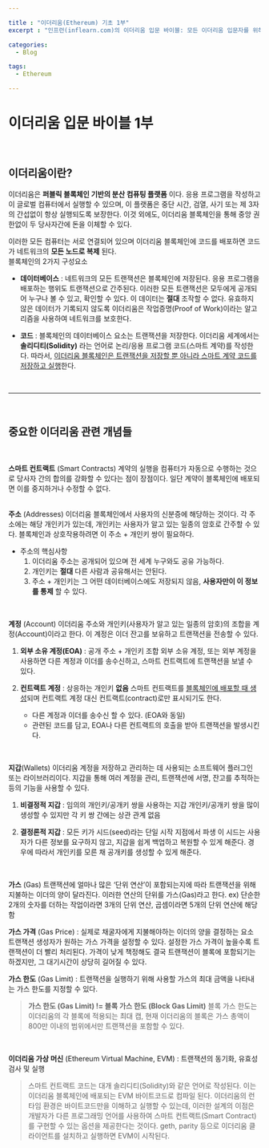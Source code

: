 ```yaml
---

title : "이더리움(Ethereum) 기초 1부"
excerpt : "인프런(inflearn.com)의 이더리움 입문 바이블: 모든 이더리움 입문자를 위하여를 수강하며 정리한 내용 1부. 이더리움이란 무엇인가? 그리고 중요한 이더리움 관련 개념들에 관해 다룬 포스팅"

categories:
  - Blog

tags:
  - Ethereum

---
```


이더리움 입문 바이블     1부
===================

<br>

이더리움이란?
------------

이더리움은 **퍼블릭 블록체인 기반의 분산 컴퓨팅 플랫폼** 이다.
응용 프로그램을 작성하고 이 글로벌 컴퓨터에서 실행할 수 있으며, 이 플랫폼은 중단 시간, 검열, 사기 또는 제 3자의 간섭없이 항상 실행되도록 보장한다. 이것 외에도, 이더리움 블록체인을 통해 중앙 권한없이 두 당사자간에 돈을 이체할 수 있다.

이러한 모든 컴퓨터는 서로 연결되어 있으며 이더리움 블록체인에 코드를 배포하면 코드가 네트워크의 **모든 노드로 복제** 된다.
<br>
 블록체인의 2가지 구성요소
  - **데이터베이스** : 네트워크의 모든 트랜잭션은 블록체인에 저장된다. 응용 프로그램을 배포하는 행위도 트랜잭션으로 간주된다. 이러한 모든 트랜잭션은 모두에게 공개되어 누구나 볼 수 있고, 확인할 수 있다. 이 데이터는 **절대** 조작할 수 없다. 유효하지 않은 데이터가 기록되지 않도록 이더리움은 작업증명(Proof of Work)이라는 알고리즘을 사용하여 네트워크를 보호한다.

  - **코드** : 블록체인의 데이터베이스 요소는 트랜잭션을 저장한다. 이더리움 세계에서는 **솔리디티(Solidity)** 라는 언어로 논리/응용 프로그램 코드(스마트 계약)를 작성한다. 따라서, <u>이더리움 블록체인은 트랜잭션을 저장할 뿐 아니라 스마트 계약 코드를 저장하고 실행</u>한다.

<br>

***
<br>

중요한 이더리움 관련 개념들
------------------------
<br>

**스마트 컨트랙트** (Smart Contracts)
계약의 실행을 컴퓨터가 자동으로 수행하는 것으로 당사자 간의 합의를 강화할 수 있다는 점이 장점이다. 일단 계약이 블록체인에 배포되면 이를 중지하거나 수정할 수 없다.  
<br>

**주소** (Addresses)
이더리움 블록체인에서 사용자의 신분증에 해당하는 것이다. 각 주소에는 해당 개인키가 있는데, 개인키는 사용자가 알고 있는 일종의 암호로 간주할 수 있다. 블록체인과 상호작용하려면 이 주소 + 개인키 쌍이 필요하다.  

- 주소의 핵심사항
  1. 이더리움 주소는 공개되어 있으며 전 세계 누구와도 공유 가능하다.
  2. 개인키는 **절대** 다른 사람과 공유해서는 안된다.
  3. 주소 + 개인키는 그 어떤 데이터베이스에도 저장되지 않음, **사용자만이 이 정보를 통제** 할 수 있다.

<br>

**계정** (Account)
이더리움 주소와 개인키(사용자가 알고 있는 일종의 암호)의 조합을 계정(Account)이라고 한다. 이 계정은 이더 잔고를 보유하고 트랜잭션을 전송할 수 있다.
1. **외부 소유 계정(EOA)** : 공개 주소 + 개인키 조합
외부 소유 계정, 또는 외부 계정을 사용하면 다른 계정과 이더를 송수신하고, 스마트 컨트랙트에 트랜잭션을 보낼 수 있다.

2. **컨트랙트 계정** : 상응하는 개인키 **없음**
스마트 컨트랙트를 <u>블록체인에 배포할 때 생성</u>되며 컨트랙트 계정 대신 컨트랙트(contract)로만 표시되기도 한다.
    - 다른 계정과 이더를 송수신 할 수 있다. (EOA와 동일)
    - 관련된 코드를 담고, EOA나 다른 컨트랙트의 호출을 받아 트랜잭션을 발생시킨다.

<br>

**지갑**(Wallets)
이더리움 계정을 저장하고 관리하는 데 사용되는 소프트웨어 플러그인 또는 라이브러리이다. 지갑을 통해 여러 계정을 관리, 트랜잭션에 서명, 잔고를 추적하는 등의 기능을 사용할 수 있다.

1. **비결정적 지갑** : 임의의 개인키/공개키 쌍을 사용하는 지갑
개인키/공개키 쌍을 많이 생성할 수 있지만 각 키 쌍 간에는 상관 관계 없음

2. **결정론적 지갑** : 모든 키가 시드(seed)라는 단일 시작 지점에서 파생
이 시드는 사용자가 다른 정보를 요구하지 않고, 지갑을 쉽게 백업하고 복원할 수 있게 해준다. 경우에 따라서 개인키를 모른 채 공개키를 생성할 수 있게 해준다.

<br>

**가스** (Gas)
트랜잭션에 얼마나 많은 ‘단위 연산’이 포함되는지에 따라 트랜잭션을 위해 지불하는 이더의 양이 달라진다. 이러한 연산의 단위를 가스(Gas)라고 한다. ex) 단순한 2개의 숫자를 더하는 작업이라면 3개의 단위 연산, 곱셈이라면 5개의 단위 연산에 해당함
<br>

**가스 가격** (Gas Price) : 실제로 채굴자에게 지불해야하는 이더의 양을 결정하는 요소
트랜잭션 생성자가 원하는 가스 가격을 설정할 수 있다. 설정한 가스 가격이 높을수록 트랜잭션이 더 빨리 처리된다. 가격이 낮게 책정해도 결국 트랜잭션이 블록에 포함되기는 하겠지만, 그 대기시간이 상당히 길어질 수 있다.
<br>

**가스 한도** (Gas Limit) : 트랜잭션을 실행하기 위해 사용할 가스의 최대 금액을 나타내는 가스 한도를 지정할 수 있다.
>**가스 한도 (Gas Limit) != 블록 가스 한도 (Block Gas Limit)**
블록 가스 한도는 이더리움의 각 블록에 적용되는 최대 캡, 현재 이더리움의 블록은 가스 총액이 800만 이내의 범위에서만 트랜잭션을 포함할 수 있다.

<br>

**이더리움 가상 머신** (Ethereum Virtual Machine, EVM) : 트랜잭션의 동기화, 유효성 검사 및 실행
>스마트 컨트랙트 코드는 대개 솔리디티(Solidity)와 같은 언어로 작성된다. 이는 이더리움 블록체인에 배포되는 EVM 바이트코드로 컴파일 된다. 이더리움의 런타임 환경은 바이트코드만을 이해하고 실행할 수 있는데, 이러한 설계의 이점은 개발자가 다른 프로그래밍 언어를 사용하여 스마트 컨트랙트(Smart Contract)를 구현할 수 있는 옵션을 제공한다는 것이다. geth, parity 등으로 이더리움 클라이언트를 설치하고 실행하면 EVM이 시작된다.
